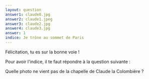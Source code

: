 ```yaml
---
layout: question
answer1: claude0.jpg
answer2: claude1.jpeg
answer3: claude2.jpg
answer4: claude3.jpg
answer: 1
indice: Je trône au sommet de Paris
---
```

Félicitation, tu es sur la bonne voie !

Pour avoir l'indice, il te faut répondre à la question suivante :

Quelle photo ne vient pas de la chapelle de Claude la Colombière ?
